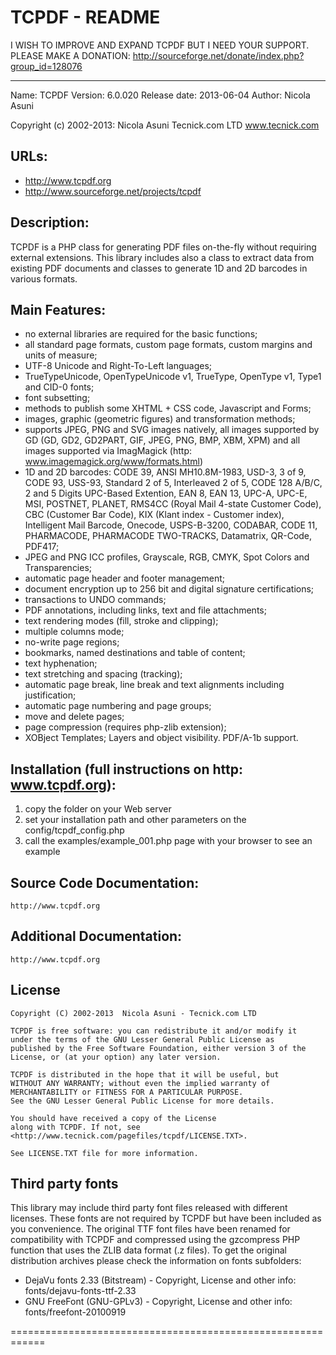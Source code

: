 TCPDF - README
============================================================

I WISH TO IMPROVE AND EXPAND TCPDF BUT I NEED YOUR SUPPORT.
PLEASE MAKE A DONATION:
http://sourceforge.net/donate/index.php?group_id=128076

------------------------------------------------------------

Name: TCPDF
Version: 6.0.020
Release date: 2013-06-04
Author:	Nicola Asuni

Copyright (c) 2002-2013:
	Nicola Asuni
	Tecnick.com LTD
	www.tecnick.com

## URLs:
- http://www.tcpdf.org
- http://www.sourceforge.net/projects/tcpdf

## Description:
TCPDF is a PHP class for generating PDF files on-the-fly without requiring external extensions.
This library includes also a class to extract data from existing PDF documents and
classes to generate 1D and 2D barcodes in various formats.

## Main Features:
* no external libraries are required for the basic functions;
* all standard page formats, custom page formats, custom margins and units of measure;
* UTF-8 Unicode and Right-To-Left languages;
* TrueTypeUnicode, OpenTypeUnicode v1, TrueType, OpenType v1, Type1 and CID-0 fonts;
* font subsetting;
* methods to publish some XHTML + CSS code, Javascript and Forms;
* images, graphic (geometric figures) and transformation methods;
* supports JPEG, PNG and SVG images natively, all images supported by GD (GD, GD2, GD2PART, GIF, JPEG, PNG, BMP, XBM, XPM) and all images supported via ImagMagick (http:  www.imagemagick.org/www/formats.html)
* 1D and 2D barcodes: CODE 39, ANSI MH10.8M-1983, USD-3, 3 of 9, CODE 93, USS-93, Standard 2 of 5, Interleaved 2 of 5, CODE 128 A/B/C, 2 and 5 Digits UPC-Based Extention, EAN 8, EAN 13, UPC-A, UPC-E, MSI, POSTNET, PLANET, RMS4CC (Royal Mail 4-state Customer Code), CBC (Customer Bar Code), KIX (Klant index - Customer index), Intelligent Mail Barcode, Onecode, USPS-B-3200, CODABAR, CODE 11, PHARMACODE, PHARMACODE TWO-TRACKS, Datamatrix, QR-Code, PDF417;
* JPEG and PNG ICC profiles, Grayscale, RGB, CMYK, Spot Colors and Transparencies;
* automatic page header and footer management;
* document encryption up to 256 bit and digital signature certifications;
* transactions to UNDO commands;
* PDF annotations, including links, text and file attachments;
* text rendering modes (fill, stroke and clipping);
* multiple columns mode;
* no-write page regions;
* bookmarks, named destinations and table of content;
* text hyphenation;
* text stretching and spacing (tracking);
* automatic page break, line break and text alignments including justification;
* automatic page numbering and page groups;
* move and delete pages;
* page compression (requires php-zlib extension);
* XOBject Templates;
 Layers and object visibility.
 PDF/A-1b support.

## Installation (full instructions on http:  www.tcpdf.org):
1. copy the folder on your Web server
2. set your installation path and other parameters on the config/tcpdf_config.php
3. call the examples/example_001.php page with your browser to see an example

## Source Code Documentation:
	http://www.tcpdf.org

## Additional Documentation:
	http://www.tcpdf.org

## License
	Copyright (C) 2002-2013  Nicola Asuni - Tecnick.com LTD

	TCPDF is free software: you can redistribute it and/or modify it
	under the terms of the GNU Lesser General Public License as
	published by the Free Software Foundation, either version 3 of the
	License, or (at your option) any later version.

	TCPDF is distributed in the hope that it will be useful, but
	WITHOUT ANY WARRANTY; without even the implied warranty of
	MERCHANTABILITY or FITNESS FOR A PARTICULAR PURPOSE.
	See the GNU Lesser General Public License for more details.

	You should have received a copy of the License
	along with TCPDF. If not, see
	<http://www.tecnick.com/pagefiles/tcpdf/LICENSE.TXT>.

	See LICENSE.TXT file for more information.

## Third party fonts
This library may include third party font files released with different licenses.
These fonts are not required by TCPDF but have been included as you convenience.
The original TTF font files have been renamed for compatibility with TCPDF and compressed using the gzcompress PHP function that uses the ZLIB data format (.z files).
To get the original distribution archives please check the information on fonts subfolders:
- DejaVu fonts 2.33 (Bitstream) - Copyright, License and other info: fonts/dejavu-fonts-ttf-2.33
- GNU FreeFont (GNU-GPLv3) - Copyright, License and other info: fonts/freefont-20100919

============================================================
